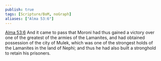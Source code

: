 ```yaml
---
publish: true
tags: [Scripture/BoM, noGraph]
aliases: ["Alma 53:6"]
---
```

[Alma 53:6](https://churchofjesuschrist.org/study/scriptures/bofm/alma/53?lang=eng&id=p6#p6) And it came to pass that Moroni had thus gained a victory over one of the greatest of the armies of the Lamanites, and had obtained possession of the city of Mulek, which was one of the strongest holds of the Lamanites in the land of Nephi; and thus he had also built a stronghold to retain his prisoners.
